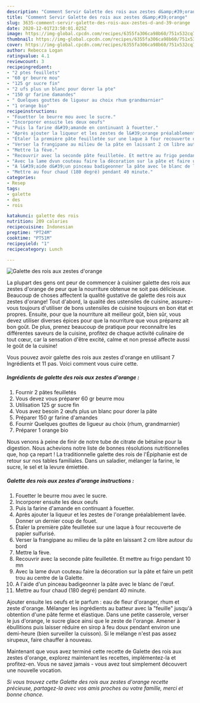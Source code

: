 ```yaml
---
description: "Comment Servir Galette des rois aux zestes d&amp;#39;orange"
title: "Comment Servir Galette des rois aux zestes d&amp;#39;orange"
slug: 3635-comment-servir-galette-des-rois-aux-zestes-d-and-39-orange
date: 2020-12-01T23:50:01.025Z
image: https://img-global.cpcdn.com/recipes/6355fa306ca98b60/751x532cq70/galette-des-rois-aux-zestes-dorange-photo-principale-de-la-recette.jpg
thumbnail: https://img-global.cpcdn.com/recipes/6355fa306ca98b60/751x532cq70/galette-des-rois-aux-zestes-dorange-photo-principale-de-la-recette.jpg
cover: https://img-global.cpcdn.com/recipes/6355fa306ca98b60/751x532cq70/galette-des-rois-aux-zestes-dorange-photo-principale-de-la-recette.jpg
author: Rebecca Logan
ratingvalue: 4.1
reviewcount: 3
recipeingredient:
- "2 ptes feuillets"
- "60 gr beurre mou"
- "125 gr sucre fin"
- "2 ufs plus un blanc pour dorer la pte"
- "150 gr farine damandes"
- " Quelques gouttes de ligueur au choix rhum grandmarnier"
- "1 orange bio"
recipeinstructions:
- "Fouetter le beurre mou avec le sucre."
- "Incorporer ensuite les deux oeufs"
- "Puis la farine d&#39;amande en continuant à fouetter."
- "Après ajouter la liqueur et les zestes de l&#39;orange préalablement lavée. Donner un dernier coup de fouet."
- "Étaler la première pâte feuilletée sur une laque à four recouverte de papier sulfurisé."
- "Verser la frangipane au milieu de la pâte en laissant 2 cm libre autour du bord"
- "Mettre la fève."
- "Recouvrir avec la seconde pâte feuilletée. Et mettre au frigo pendant 10 mn"
- "Avec la lame dvun couteau faire la décoration sur la pâte et faire un petit trou au centre de la Galette."
- "A l&#39;aide d&#39;un pinceau badigeonner la pâte avec le blanc de l&#39;œuf."
- "Mettre au four chaud (180 degré) pendant 40 minute."
categories:
- Resep
tags:
- galette
- des
- rois

katakunci: galette des rois 
nutrition: 209 calories
recipecuisine: Indonesian
preptime: "PT24M"
cooktime: "PT51M"
recipeyield: "1"
recipecategory: Lunch

---
```



![Galette des rois aux zestes d&#39;orange](https://img-global.cpcdn.com/recipes/6355fa306ca98b60/751x532cq70/galette-des-rois-aux-zestes-dorange-photo-principale-de-la-recette.jpg)

La plupart des gens ont peur de commencer à cuisiner galette des rois aux zestes d&#39;orange de peur que la nourriture obtenue ne soit pas délicieuse. Beaucoup de choses affectent la qualité gustative de galette des rois aux zestes d&#39;orange! Tout d'abord, la qualité des ustensiles de cuisine, assurez-vous toujours d'utiliser de bons ustensiles de cuisine toujours en bon état et propres. Ensuite, pour que la nourriture ait meilleur goût, bien sûr, vous devez utiliser diverses épices pour que la nourriture que vous préparez ait bon goût. De plus, prenez beaucoup de pratique pour reconnaître les différentes saveurs de la cuisine, profitez de chaque activité culinaire de tout cœur, car la sensation d'être excité, calme et non pressé affecte aussi le goût de la cuisine!

<!--inarticleads1-->

Vous pouvez avoir galette des rois aux zestes d&#39;orange en utilisant 7 Ingrédients et 11 pas. Voici comment vous cuire cette.

##### Ingrédients de galette des rois aux zestes d&#39;orange :

1. Fournir 2 pâtes feuilletés
1. Vous devez vous préparer 60 gr beurre mou
1. Utilisation 125 gr sucre fin
1. Vous avez besoin 2 œufs plus un blanc pour dorer la pâte
1. Préparer 150 gr farine d&#39;amandes
1. Fournir  Quelques gouttes de ligueur au choix (rhum, grandmarnier)
1. Préparer 1 orange bio


Nous venons à peine de finir de notre tube de citrate de bétaïne pour la digestion. Nous achevions notre liste de bonnes résolutions nutritionnelles que, hop ça repart ! La traditionnelle galette des rois de l&#39;Épiphanie est de retour sur nos tables familiales. Dans un saladier, mélanger la farine, le sucre, le sel et la levure émiettée. 

<!--inarticleads2-->

##### Galette des rois aux zestes d&#39;orange instructions :

1. Fouetter le beurre mou avec le sucre.
1. Incorporer ensuite les deux oeufs
1. Puis la farine d&#39;amande en continuant à fouetter.
1. Après ajouter la liqueur et les zestes de l&#39;orange préalablement lavée. Donner un dernier coup de fouet.
1. Étaler la première pâte feuilletée sur une laque à four recouverte de papier sulfurisé.
1. Verser la frangipane au milieu de la pâte en laissant 2 cm libre autour du bord
1. Mettre la fève.
1. Recouvrir avec la seconde pâte feuilletée. Et mettre au frigo pendant 10 mn
1. Avec la lame dvun couteau faire la décoration sur la pâte et faire un petit trou au centre de la Galette.
1. A l&#39;aide d&#39;un pinceau badigeonner la pâte avec le blanc de l&#39;œuf.
1. Mettre au four chaud (180 degré) pendant 40 minute.


Ajouter ensuite les oeufs et le parfum : eau de fleur d&#39;oranger, rhum et zeste d&#39;orange. Mélanger les ingrédients au batteur avec la &#34;feuille&#34; jusqu&#39;à obtention d&#39;une pâte ferme et élastique. Dans une petite casserole, verser le jus d&#39;orange, le sucre glace ainsi que le zeste de l&#39;orange. Amener à ébullitions puis laisser réduire en sirop à feu doux pendant environ une demi-heure (bien surveiller la cuisson). Si le mélange n&#39;est pas assez sirupeux, faire chauffer à nouveau. 

<!--inarticleads1-->

<p>
Maintenant que vous avez terminé cette recette de Galette des rois aux zestes d&#39;orange, explorez maintenant les recettes, implémentez-la et profitez-en. Vous ne savez jamais - vous avez tout simplement découvert une nouvelle vocation.
</p>

<p>
<i>Si vous trouvez cette Galette des rois aux zestes d&#39;orange recette précieuse, partagez-la avec vos amis proches ou votre famille, merci et bonne chance.</i>
</p>
